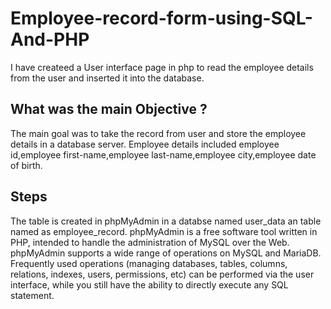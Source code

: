 # Employee-record-form-using-SQL-And-PHP
I have createed a User interface page in php to read the employee details from the user and inserted it into the database.
## What was the main Objective ?
The main goal was to take the record from user and store the employee details in a database server.
Employee details included employee id,employee first-name,employee last-name,employee city,employee date of birth.

## Steps 
The table is created in phpMyAdmin in a databse named user_data an table named as employee_record. phpMyAdmin is a free software tool written in PHP, intended to handle the administration of MySQL over the Web. phpMyAdmin supports a wide range of operations on MySQL and MariaDB. Frequently used operations (managing databases, tables, columns, relations, indexes, users, permissions, etc) can be performed via the user interface, while you still have the ability to directly execute any SQL statement.
